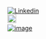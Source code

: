 [![Linkedin](https://i.stack.imgur.com/gVE0j.png)](https://www.linkedin.com/in/ski-s)<br>
[<img src="https://cdn-icons-png.flaticon.com/512/5968/5968906.png" width="20"></img>](https://vinayski.medium.com)
&nbsp;<br>
[![image](https://user-images.githubusercontent.com/10250297/225500290-296291b5-dbe8-41ba-af28-118a0b23a728.png)](https://medium.com/@vinayski/ai-is-here-to-stay-2fadcf3e637b)
